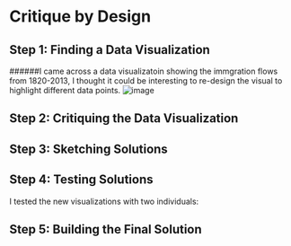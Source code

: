 # Critique by Design

## Step 1: Finding a Data Visualization 

######I came across a data visualizatoin showing the immgration flows from 1820-2013, I thought it could be interesting to re-design the visual to highlight different data points. 
![image](https://user-images.githubusercontent.com/117247447/202237962-331955a3-da43-429e-b12a-4a6a0a7600f8.png)


## Step 2: Critiquing the Data Visualization


## Step 3: Sketching Solutions

## Step 4: Testing Solutions

I tested the new visualizations with two individuals:


## Step 5: Building the Final Solution 
